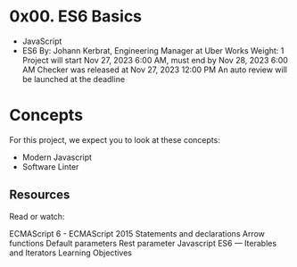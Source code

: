 # 0x00. ES6 Basics
* JavaScript
* ES6
 By: Johann Kerbrat, Engineering Manager at Uber Works
 Weight: 1
 Project will start Nov 27, 2023 6:00 AM, must end by Nov 28, 2023 6:00 AM
 Checker was released at Nov 27, 2023 12:00 PM
 An auto review will be launched at the deadline

# Concepts
For this project, we expect you to look at these concepts:

* Modern Javascript
* Software Linter


## Resources
Read or watch:

ECMAScript 6 - ECMAScript 2015
Statements and declarations
Arrow functions
Default parameters
Rest parameter
Javascript ES6 — Iterables and Iterators
Learning Objectives
